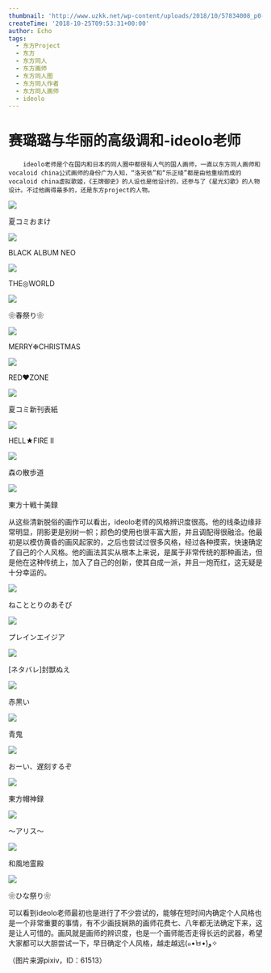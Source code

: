 ```yaml
---
thumbnail: 'http://www.uzkk.net/wp-content/uploads/2018/10/57834008_p0-825x510.png'
createTime: '2018-10-25T09:53:31+00:00'
author: Echo
tags:
  - 东方Project
  - 东方
  - 东方同人
  - 东方画师
  - 东方同人图
  - 东方同人作者
  - 东方同人画师
  - ideolo
---
```


# 赛璐璐与华丽的高级调和-ideolo老师

		ideolo老师是个在国内和日本的同人圈中都很有人气的国人画师，一直以东方同人画师和vocaloid china公式画师的身份广为人知，“洛天依”和“乐正绫”都是由他重绘而成的vocaloid china虚拟歌姬，《王牌御史》的人设也是他设计的，还参与了《星光幻歌》的人物设计。不过他画得最多的，还是东方project的人物。

![](http://www.uzkk.net/wp-content/uploads/2018/10/58232224_p0.png)

夏コミおまけ

![](http://www.uzkk.net/wp-content/uploads/2018/10/45243689_p0-725x1024.png)

BLACK ALBUM NEO

![](http://www.uzkk.net/wp-content/uploads/2018/10/15033854_p0_master1200-724x1024.jpg)

THE◎WORLD

![](http://www.uzkk.net/wp-content/uploads/2018/10/16784010_p0.png)

❀春祭り❀

![](http://www.uzkk.net/wp-content/uploads/2018/10/15467398_p0-716x1024.png)

MERRY❉CHRISTMAS

![](http://www.uzkk.net/wp-content/uploads/2018/10/20828710_p0-708x1024.png)

RED♥ZONE

![](http://www.uzkk.net/wp-content/uploads/2018/10/20294563_p0-1024x768.png)

夏コミ新刊表紙

![](http://www.uzkk.net/wp-content/uploads/2018/10/58157475_p0-1024x731.png)

HELL★FIRE II

![](http://www.uzkk.net/wp-content/uploads/2018/10/57834008_p0-1024x744.png)

森の散歩道

![](http://www.uzkk.net/wp-content/uploads/2018/10/35861543_p0-1024x724.png)

東方十戦十美録

从这些清新脱俗的画作可以看出，ideolo老师的风格辨识度很高。他的线条边缘非常明显，阴影更是别树一帜；颜色的使用也很丰富大胆，并且调配得很融洽。他最初是以模仿黄昏的画风起家的，之后也尝试过很多风格，经过各种摸索，快速确定了自己的个人风格。他的画法其实从根本上来说，是属于非常传统的那种画法，但是他在这种传统上，加入了自己的创新，使其自成一派，并且一炮而红，这无疑是十分幸运的。

![](http://www.uzkk.net/wp-content/uploads/2018/10/12506768_p0.png)

ねこととりのあそび

![](http://www.uzkk.net/wp-content/uploads/2018/10/9193603_p0.png)

プレインエイジア

![](http://www.uzkk.net/wp-content/uploads/2018/10/5707472_p0.png)

[ネタバレ]封獣ぬえ

![](http://www.uzkk.net/wp-content/uploads/2018/10/9237453_p0.png)

赤黒い

![](http://www.uzkk.net/wp-content/uploads/2018/10/11218564_p0-725x1024.png)

青鬼

![](http://www.uzkk.net/wp-content/uploads/2018/10/11142018_p0-1024x703.png)

おーい、遅刻するぞ

![](http://www.uzkk.net/wp-content/uploads/2018/10/2097779_p0-1024x581.png)

東方帽神録

![](http://www.uzkk.net/wp-content/uploads/2018/10/12460962_p0-1024x503.jpg)

～アリス～

![](http://www.uzkk.net/wp-content/uploads/2018/10/6428005_p0-1024x744.png)

和風地霊殿

![](http://www.uzkk.net/wp-content/uploads/2018/10/9115815-705x1024.png)

❀ひな祭り❀

可以看到ideolo老师最初也是进行了不少尝试的，能够在短时间内确定个人风格也是一个非常重要的事情，有不少画技娴熟的画师花费七、八年都无法确定下来，这是让人可惜的。画风就是画师的辨识度，也是一个画师能否走得长远的武器，希望大家都可以大胆尝试一下，早日确定个人风格，越走越远(๑•̀ㅂ•́)و✧

（图片来源pixiv，ID：61513）
